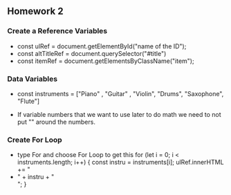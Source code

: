 ## Homework 2

### Create a Reference Variables

- const ulRef = document.getElementById("name of the ID");
- const altTitleRef = document.querySelector("#title")
- const itemRef = document.getElementsByClassName("item");

### Data Variables

- const instruments = ["Piano" , "Guitar" , "Violin", "Drums", "Saxophone", "Flute"]

- If variable numbers that we want to use later to do math we need to not put "" around the numbers.

### Create For Loop

- type For and choose For Loop to get this
  for (let i = 0; i < instruments.length; i++) {
  const instru = instruments[i];
  ulRef.innerHTML += "<li>" + instru + "</li>";
  }
